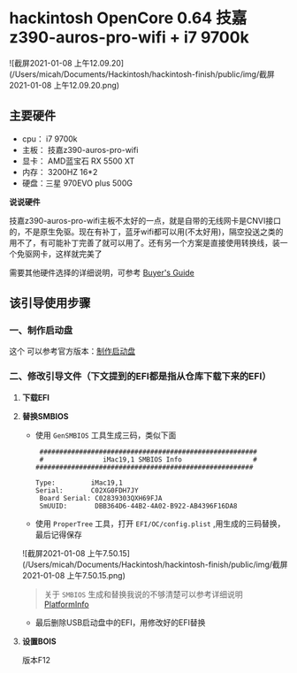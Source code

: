 # hackintosh OpenCore 0.64 技嘉z390-auros-pro-wifi + i7 9700k



![截屏2021-01-08 上午12.09.20](/Users/micah/Documents/Hackintosh/hackintosh-finish/public/img/截屏2021-01-08 上午12.09.20.png)

## 主要硬件

- cpu： i7 9700k 
- 主板： 技嘉z390-auros-pro-wifi
- 显卡： AMD蓝宝石 RX 5500 XT
- 内存： 3200HZ 16*2
- 硬盘：三星 970EVO plus 500G



**说说硬件**

技嘉z390-auros-pro-wifi主板不太好的一点，就是自带的无线网卡是CNVI接口的，不是原生免驱。现在有补丁，蓝牙wifi都可以用(不太好用)，隔空投送之类的用不了，有可能补丁完善了就可以用了。还有另一个方案是直接使用转换线，装一个免驱网卡，这样就完美了




需要其他硬件选择的详细说明，可参考 [Buyer's Guide](https://www.tonymacx86.com/buyersguide/building-a-customac-hackintosh-the-ultimate-buyers-guide/)

## 该引导使用步骤

### 一、制作启动盘

这个 可以参考官方版本：[制作启动盘](https://dortania.github.io/OpenCore-Install-Guide/installer-guide/)


### 二、修改引导文件（下文提到的EFI都是指从仓库下载下来的EFI）

1. **下载EFI**

2. **替换SMBIOS**
	
	- 使用 `GenSMBIOS` 工具生成三码，类似下面
	
      ```
       #######################################################
       #               iMac19,1 SMBIOS Info                  #
      #######################################################
      
      Type:         iMac19,1
      Serial:       C02XG0FDH7JY
	   Board Serial: C02839303QXH69FJA
	   SmUUID:       DBB364D6-44B2-4A02-B922-AB4396F16DA8
	   ```
	
	  
	
	- 使用 `ProperTree` 工具，打开 `EFI/OC/config.plist` ,用生成的三码替换，最后记得保存
	  
	![截屏2021-01-08 上午7.50.15](/Users/micah/Documents/Hackintosh/hackintosh-finish/public/img/截屏2021-01-08 上午7.50.15.png)
	  
	
	  
	  
	  
	  > 关于 `SMBIOS` 生成和替换我说的不够清楚可以参考详细说明 [PlatformInfo](https://dortania.github.io/OpenCore-Install-Guide/config.plist/coffee-lake.html#platforminfo)
	  
	- 最后删除USB启动盘中的EFI，用修改好的EFI替换
	
3. **设置BOIS**

   版本F12